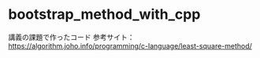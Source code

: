 # bootstrap_method_with_cpp
講義の課題で作ったコード
参考サイト：
https://algorithm.joho.info/programming/c-language/least-square-method/
